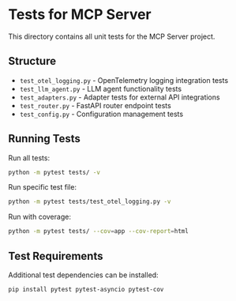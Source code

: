 # Tests for MCP Server

This directory contains all unit tests for the MCP Server project.

## Structure

- `test_otel_logging.py` - OpenTelemetry logging integration tests
- `test_llm_agent.py` - LLM agent functionality tests  
- `test_adapters.py` - Adapter tests for external API integrations
- `test_router.py` - FastAPI router endpoint tests
- `test_config.py` - Configuration management tests

## Running Tests

Run all tests:
```bash
python -m pytest tests/ -v
```

Run specific test file:
```bash
python -m pytest tests/test_otel_logging.py -v
```

Run with coverage:
```bash
python -m pytest tests/ --cov=app --cov-report=html
```

## Test Requirements

Additional test dependencies can be installed:
```bash
pip install pytest pytest-asyncio pytest-cov
```
